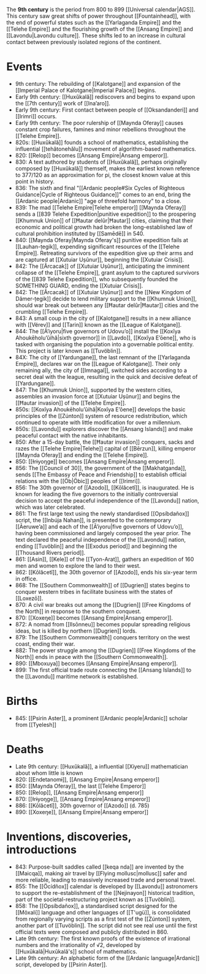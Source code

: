 The **9th century** is the period from 800 to 899 [[Universal calendar|AGS]]. This century saw great shifts of power throughout [[Fountainhead]], with the end of powerful states such as the [[Yarlaganda Empire]] and the [[Telehe Empire]] and the flourishing growth of the [[Ansang Empire]] and [[Lavondu|Lavondu culture]]. These shifts led to an increase in cultural contact between previously isolated regions of the continent.
# Events
- 9th century: The rebuilding of [[Kalotgane]] and expansion of the [[Imperial Palace of Kalotgane|Imperial Palace]] begins.
- Early 9th century: [[Huxŭkală]] rediscovers and begins to expand upon the [[7th century]] work of [[Inaʼaro]].
- Early 9th century: First contact between people of [[Oksandanderi]] and [[Irimri]] occurs.
- Early 9th century: The poor rulership of [[Maynda Oferay]] causes constant crop failures, famines and minor rebellions throughout the [[Telehe Empire]].
- 820s: [[Huxŭkală]] founds a school of mathematics, establishing the influential [[tehătonehălu]] movement of algorithm-based mathematics.
- 820: [[Relop]] becomes [[Ansang Empire|Ansang emperor]].
- 830: A text authored by students of [[Huxŭkală]], perhaps originally composed by [[Huxŭkală]] themself, makes the earliest known reference to 377/120 as an approximation for pi, the closest known value at this point in history.
- 836: The sixth and final "[[Ardanic people#Six Cycles of Righteous Guidance|Cycle of Righteous Guidance]]" comes to an end, bring the [[Ardanic people|Ardanic]] "age of threefold harmony" to a close.
- 839: The mad [[Telehe Empire|Telehe emperor]] [[Maynda Oferay]] sends a [[839 Telehe Expedition|punitive expedition]] to the prospering [[Khumnuk Union]] of [[Ħautar delûr|Ħautar]] cities, claiming that their economic and political growth had broken the long-established law of cultural prohibition instituted by [[Samēdē]] in 540.
- 840: [[Maynda Oferay|Maynda Oferay's]] punitive expedition fails at [[Lauhan-ṭegik]], expending significant resources of the [[Telehe Empire]]. Retreating survivors of the expedition give up their arms and are captured at [[Xutuiar Uṣûnur]], beginning the [[Xutuiar Crisis]].
- 842: The [[Ârcacak]] of [[Xutuiar Uṣûnur]], anticipating the imminent collapse of the [[Telehe Empire]], grant asylum to the captured survivors of the [[839 Telehe Expedition]], who subsequently founded the SOMETHING GUARD, ending the [[Xutuiar Crisis]].
- 842: The [[Ârcacak]] of [[Xutuiar Uṣûnur]] and the [[New Kingdom of Dâmer-ṭegik]] decide to lend military support to the [[Khumnuk Union]], should war break out between any [[Ħautar delûr|Ħautar]] cities and the crumbling [[Telehe Empire]].
- 843: A small coup in the city of [[Kalotgane]] results in a new alliance with [[Vërev]] and [[Tarin]] known as the [[League of Kalotgane]].
- 844: The [[Āʼiyoru|five governors of Udovuʼo]] install the [[Koxĭya Ahoukēholuʼŭihă|sixth governor]] in [[Lavdo]], [[Koxĭya Eʼōene]], who is tasked with organising the population into a governable political entity. This project is later known as [[Tuvöblin]].
- 84X: The city of [[Yardungane]], the last remnant of the [[Yarlaganda Empire]], declares war on the [[League of Kalotgane]]. Their only remaining ally, the city of [[Imnagal]], switched sides according to a secret deal with the league, resulting in the quick and decisive defeat of [[Yardungane]].
- 847: The [[Khumnuk Union]], supported by the western cities, assembles an invasion force at [[Xutuiar Uṣûnur]] and begins the [[Ħautar invasion]] of the [[Telehe Empire]].
- 850s: [[Koxĭya Ahoukēholuʼŭihă|Koxĭya Eʼōene]] develops the basic principles of the [[Zúnton]] system of resource redistribution, which continued to operate with little modification for over a millennium.
- 850s: [[Lavondu]] explorers discover the [[Ansang Islands]] and make peaceful contact with the native inhabitants.
- 850: After a 15-day battle, the [[Ħautar invasion]] conquers, sacks and razes the [[Telehe Empire|Telehe]] capital of [[Bērzun]], killing emperor [[Maynda Oferay]] and ending the [[Telehe Empire]].
- 850: [[Ɨrɨyoŋge]] becomes [[Ansang Empire|Ansang emperor]].
- 856: The [[Council of 30]], the government of the [[Makhatganda]], sends [[The Embassy of Peace and Friendship]] to establish official relations with the [[Öb|Öbic]] peoples of [[Irimri]].
- 856: The 30th governor of [[Azodo]], [[Kōlăcetĭ]], is inaugurated. He is known for leading the five governors to the initially controversial decision to accept the peaceful independence of the [[Lavondu]] nation, which was later celebrated.
- 861: The first large text using the newly standardised [[Opsíbdañox]] script, the [[Inbúja Nahan]], is presented to the contemporary [[Āeruweʼa]] and each of the [[Āʼiyoru|five governors of Udovuʼo]], having been commissioned and largely composed the year prior. The text declared the peaceful independence of the [[Lavondu]] nation, ending [[Tuvöblin]] and the [[Exodus period]] and beginning the [[Thousand Rivers period]].
- 861: [[Asin]], [[Kele]] of the [[Tyon-Arat]], gathers an expedition of 160 men and women to explore the land to their west.
- 862: [[Kōlăcetĭ]], the 30th governor of [[Azodo]], ends his six-year term in office.
- 868: The [[Southern Commonwealth]] of [[Dugrien]] states begins to conquer western tribes in facilitate business with the states of [[Loxezō]].
- 870: A civil war breaks out among the [[Dugrien]] [[Free Kingdoms of the North]] in response to the southern conquest.
- 870: [[Xoxeŋe]] becomes [[Ansang Empire|Ansang emperor]].
- 872: A nomad from [[Ilsōnneu]] becomes popular spreading religious ideas, but is killed by northern [[Dugrien]] lords.
- 879: The [[Southern Commonwealth]] conquers territory on the west coast, ending their war.
- 882: The power struggle among the [[Dugrien]] [[Free Kingdoms of the North]] ends in peace with the [[Southern Commonwealth]].
- 890: [[Mboxuya]] becomes [[Ansang Empire|Ansang emperor]].
- 899: The first official trade route connecting the [[Ansang Islands]] to the [[Lavondu]] maritime network is established.
# Births
- 845: [[Psirin Aster]], a prominent [[Ardanic people|Ardanic]] scholar from [[Tyelesh]]
# Deaths
- Late 9th century: [[Huxŭkală]], a influential [[Xiyeru]] mathematician about whom little is known
- 820: [[Endetanomɨ]], [[Ansang Empire|Ansang emperor]]
- 850: [[Maynda Oferay]], the last [[Telehe Emperor]]
- 850: [[Relop]], [[Ansang Empire|Ansang emperor]]
- 870: [[Ɨrɨyoŋge]], [[Ansang Empire|Ansang emperor]]
- 886: [[Kōlăcetĭ]], 30th governor of [[Azodo]] (d. 785)
- 890: [[Xoxeŋe]], [[Ansang Empire|Ansang emperor]]
# Inventions, discoveries, introductions
- 843: Purpose-built saddles called [[keqa nda]] are invented by the [[Maicqa]], making air travel by [[Flying mollusc|mollusc]] safer and more reliable, leading to massively increased trade and personal travel.
- 855: The [[Öcídñox]] calendar is developed by [[Lavondu]] astronomers to support the re-establishment of the [[Nejinayon]] historical tradition, part of the societal-restructuring project known as [[Tuvöblin]].
- 858: The [[Opsíbdañox]], a standardised script designed for the [[Möxali]] language and other languages of [[T'ugü]], is consolidated from regionally varying scripts as a first test of the [[Zúnton]] system, another part of [[Tuvöblin]]. The script did not see real use until the first official texts were composed and publicly distributed in 860.
- Late 9th century: The first known proofs of the existence of irrational numbers and the irrationality of √2, developed by [[Huxŭkală|Huxŭkală's]] school of mathematics.
- Late 9th century: An alphabetic form of the [[Ardanic language|Ardanic]] script, developed by [[Psirin Aster]].